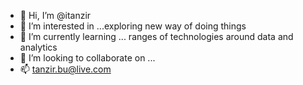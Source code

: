 - 👋 Hi, I’m @itanzir
- 👀 I’m interested in ...exploring new way of doing things
- 🌱 I’m currently learning ... ranges of technologies around data and analytics
- 💞️ I’m looking to collaborate on ...
- 📫 tanzir.bu@live.com 

<!---
itanzir/itanzir is a ✨ special ✨ repository because its `README.md` (this file) appears on your GitHub profile.
You can click the Preview link to take a look at your changes.
--->
